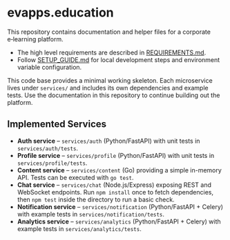 # evapps.education

This repository contains documentation and helper files for a corporate e‑learning platform.

- The high level requirements are described in [REQUIREMENTS.md](REQUIREMENTS.md).
- Follow [SETUP_GUIDE.md](SETUP_GUIDE.md) for local development steps and environment variable configuration.

This code base provides a minimal working skeleton. Each microservice lives under
`services/` and includes its own dependencies and example tests. Use the
documentation in this repository to continue building out the platform.

## Implemented Services

- **Auth service** – `services/auth` (Python/FastAPI) with unit tests in
  `services/auth/tests`.
- **Profile service** – `services/profile` (Python/FastAPI) with unit tests in
  `services/profile/tests`.
- **Content service** – `services/content` (Go) providing a simple in-memory
  API. Tests can be executed with `go test`.
- **Chat service** – `services/chat` (Node.js/Express) exposing REST and
  WebSocket endpoints. Run `npm install` once to fetch dependencies, then
  `npm test` inside the directory to run a basic check.
- **Notification service** – `services/notification` (Python/FastAPI + Celery)
  with example tests in `services/notification/tests`.
- **Analytics service** – `services/analytics` (Python/FastAPI + Celery) with
  example tests in `services/analytics/tests`.
